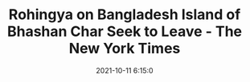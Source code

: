 ---
"title": "Rohingya on Bangladesh Island of Bhashan Char Seek to Leave - The New York Times"
"date": "2021-10-11 6:15:0"
"feed_name": "GOOGLENEWSMINING"
"feed_website": "https://news.google.com/search?q=mining%2Bincident&hl=en-US&gl=US&ceid=US:en"
"feed_rss": "https://news.google.com/rss/search?q=mining%2Bincident&hl=en-US&gl=US&ceid=US:en"
"link": "https://www.nytimes.com/2021/10/10/world/asia/bangladesh-rohingya-bhashan-char.html"
"source": "{'href': 'https://www.nytimes.com', 'title': 'The New York Times'}"
"file": "_posts/2021-1-1-ee50280149f79bade3de621d58587ca2ca3dbea0.md"
"accident": "0"
"drilling": "0"
"dead": "0"
"injured": "0"
"arrested": "0"
"place": "unknown place"
"where": "unknown site"
"causes": "unknown"
"place_uri": "unknown place"
---